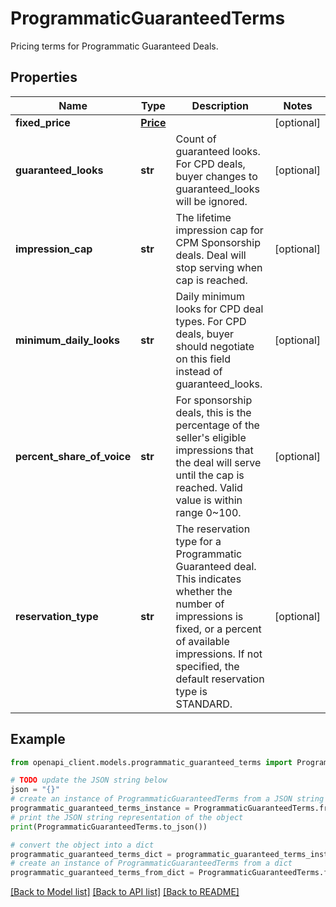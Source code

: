 # ProgrammaticGuaranteedTerms

Pricing terms for Programmatic Guaranteed Deals.

## Properties

Name | Type | Description | Notes
------------ | ------------- | ------------- | -------------
**fixed_price** | [**Price**](Price.md) |  | [optional] 
**guaranteed_looks** | **str** | Count of guaranteed looks. For CPD deals, buyer changes to guaranteed_looks will be ignored. | [optional] 
**impression_cap** | **str** | The lifetime impression cap for CPM Sponsorship deals. Deal will stop serving when cap is reached. | [optional] 
**minimum_daily_looks** | **str** | Daily minimum looks for CPD deal types. For CPD deals, buyer should negotiate on this field instead of guaranteed_looks. | [optional] 
**percent_share_of_voice** | **str** | For sponsorship deals, this is the percentage of the seller&#39;s eligible impressions that the deal will serve until the cap is reached. Valid value is within range 0~100. | [optional] 
**reservation_type** | **str** | The reservation type for a Programmatic Guaranteed deal. This indicates whether the number of impressions is fixed, or a percent of available impressions. If not specified, the default reservation type is STANDARD. | [optional] 

## Example

```python
from openapi_client.models.programmatic_guaranteed_terms import ProgrammaticGuaranteedTerms

# TODO update the JSON string below
json = "{}"
# create an instance of ProgrammaticGuaranteedTerms from a JSON string
programmatic_guaranteed_terms_instance = ProgrammaticGuaranteedTerms.from_json(json)
# print the JSON string representation of the object
print(ProgrammaticGuaranteedTerms.to_json())

# convert the object into a dict
programmatic_guaranteed_terms_dict = programmatic_guaranteed_terms_instance.to_dict()
# create an instance of ProgrammaticGuaranteedTerms from a dict
programmatic_guaranteed_terms_from_dict = ProgrammaticGuaranteedTerms.from_dict(programmatic_guaranteed_terms_dict)
```
[[Back to Model list]](../README.md#documentation-for-models) [[Back to API list]](../README.md#documentation-for-api-endpoints) [[Back to README]](../README.md)


